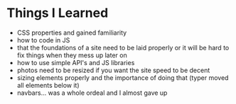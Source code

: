 # Things I Learned
<hl>
<ul>
      <li>CSS properties and gained familiarity</li>
      <li>how to code in JS</li>
      <li>that the foundations of a site need to be laid properly or it will be hard to fix things when they mess up later on</li>
      <li>how to use simple API's and JS libraries</li>
      <li>photos need to be resized if you want the site speed to be decent</li>
      <li>sizing elements properly and the importance of doing that (typer moved all elements below it)</li>
      <li>navbars... was a whole ordeal and I almost gave up</li>
</ul>


